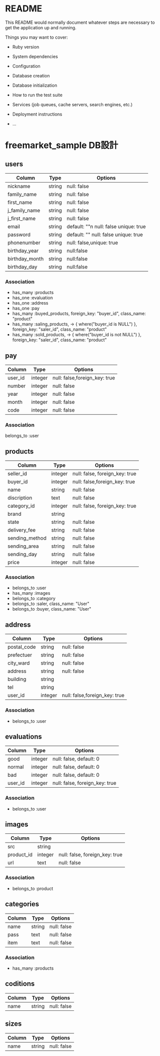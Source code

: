 # README

This README would normally document whatever steps are necessary to get the
application up and running.

Things you may want to cover:

* Ruby version

* System dependencies

* Configuration

* Database creation

* Database initialization

* How to run the test suite

* Services (job queues, cache servers, search engines, etc.)

* Deployment instructions

* ...

# freemarket_sample DB設計
##  users
|Column|Type|Options|
|------|----|-------|
|nickname|string|null: false|
|family_name|string|null: false|
|first_name|string|null: false|
|j_family_name|string|null: false|
|j_first_name|string|null: false|
|email|string|default: ""n null: false unique: true|
|password|string|default: "" null: false unique: true|
|phonenumber|string| null: false,unique: true|
|birthday_year|string|null:false|
|birthday_month|string|null:false|
|birthday_day|string|null:false|


### Association

- has_many :products
- has_one :evaluation
- has_one :address
- has_one :pay
- has_many :buyed_products, foreign_key: "buyer_id", class_name: "product"
- has_many :saling_products, -> { where("buyer_id is NULL") }, foreign_key: "saler_id", class_name: "product"
- has_many :sold_products, -> { where("buyer_id is not NULL") }, foreign_key: "saler_id", class_name: "product"


## pay
|Column|Type|Options|
|------|----|-------|
|user_id|integer|null: false,foreign_key: true|
|number|integer|null: false|
|year|integer|null: false|
|month|integer|null: false|
|code|integer|null: false|


### Association

belongs_to  :user



## products
|Column|Type|Options|
|------|----|-------|
|seller_id|integer|null: false, foreign_key: true|
|buyer_id|integer|null: false,foreign_key: true|
|name|string|null: false|
|discription|text|null: false|
|category_id|integer|null: false, foreign_key: true|
|brand|string||
|state|string|null: false|
|delivery_fee|string|null: false|
|sending_method|string|null: false|
|sending_area|string|null: false|
|sending_day|string|null: false|
|price|integer|null: false|


### Association

- belongs_to :user
- has_many :images
- belongs_to :category
- belongs_to :saler, class_name: "User"
- belongs_to :buyer, class_name: "User"




## address
|Column|Type|Options|
|------|----|-------|
|postal_code|string|null: false|
|prefectuer|string|null: false|
|city_ward|string|null: false|
|address|string|null: false|
|building|string||
|tel|string||
|user_id|integer|null: false,foreign_key: true|

### Association

- belongs_to :user




## evaluations
|Column|Type|Options|
|------|----|-------|
|good|integer|null: false, default: 0|
|normal|integer|null: false, default: 0|
|bad|integer|null: false, default: 0|
|user_id|integer|null: false, foreign_key: true|


### Association

- belongs_to :user


## images
|Column|Type|Options|
|------|----|-------|
|src|string||
|product_id|integer|null: false, foreign_key: true|
|url|text|null: false|
### Association

- belongs_to :product




## categories
|Column|Type|Options|
|------|----|-------|
|name|string|null: false|
|pass|text|null: false|
|item|text|null: false|

### Association

- has_many  :products

## coditions
|Column|Type|Options|
|------|----|-------|
|name|string|null: false|


## sizes
|Column|Type|Options|
|------|----|-------|
|name|string|null: false|

